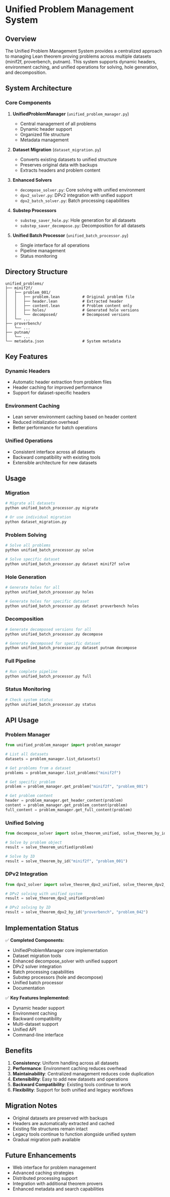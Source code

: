 # Unified Problem Management System

## Overview

The Unified Problem Management System provides a centralized approach to managing Lean theorem proving problems across multiple datasets (minif2f, proverbench, putnam). This system supports dynamic headers, environment caching, and unified operations for solving, hole generation, and decomposition.

## System Architecture

### Core Components

1. **UnifiedProblemManager** (`unified_problem_manager.py`)
   - Central management of all problems
   - Dynamic header support
   - Organized file structure
   - Metadata management

2. **Dataset Migration** (`dataset_migration.py`)
   - Converts existing datasets to unified structure
   - Preserves original data with backups
   - Extracts headers and problem content

3. **Enhanced Solvers**
   - `decompose_solver.py`: Core solving with unified environment
   - `dpv2_solver.py`: DPv2 integration with unified support
   - `dpv2_batch_solver.py`: Batch processing capabilities

4. **Substep Processors**
   - `substep_saver_hole.py`: Hole generation for all datasets
   - `substep_saver_decompose.py`: Decomposition for all datasets

5. **Unified Batch Processor** (`unified_batch_processor.py`)
   - Single interface for all operations
   - Pipeline management
   - Status monitoring

## Directory Structure

```
unified_problems/
├── minif2f/
│   ├── problem_001/
│   │   ├── problem.lean          # Original problem file
│   │   ├── header.lean           # Extracted header
│   │   ├── content.lean          # Problem content only
│   │   ├── holes/                # Generated hole versions
│   │   └── decomposed/           # Decomposed versions
│   └── ...
├── proverbench/
│   └── ...
├── putnam/
│   └── ...
└── metadata.json                 # System metadata
```

## Key Features

### Dynamic Headers
- Automatic header extraction from problem files
- Header caching for improved performance
- Support for dataset-specific headers

### Environment Caching
- Lean server environment caching based on header content
- Reduced initialization overhead
- Better performance for batch operations

### Unified Operations
- Consistent interface across all datasets
- Backward compatibility with existing tools
- Extensible architecture for new datasets

## Usage

### Migration
```bash
# Migrate all datasets
python unified_batch_processor.py migrate

# Or use individual migration
python dataset_migration.py
```

### Problem Solving
```bash
# Solve all problems
python unified_batch_processor.py solve

# Solve specific dataset
python unified_batch_processor.py dataset minif2f solve
```

### Hole Generation
```bash
# Generate holes for all
python unified_batch_processor.py holes

# Generate holes for specific dataset
python unified_batch_processor.py dataset proverbench holes
```

### Decomposition
```bash
# Generate decomposed versions for all
python unified_batch_processor.py decompose

# Generate decomposed for specific dataset
python unified_batch_processor.py dataset putnam decompose
```

### Full Pipeline
```bash
# Run complete pipeline
python unified_batch_processor.py full
```

### Status Monitoring
```bash
# Check system status
python unified_batch_processor.py status
```

## API Usage

### Problem Manager
```python
from unified_problem_manager import problem_manager

# List all datasets
datasets = problem_manager.list_datasets()

# Get problems from a dataset
problems = problem_manager.list_problems("minif2f")

# Get specific problem
problem = problem_manager.get_problem("minif2f", "problem_001")

# Get problem content
header = problem_manager.get_header_content(problem)
content = problem_manager.get_problem_content(problem)
full_content = problem_manager.get_full_content(problem)
```

### Unified Solving
```python
from decompose_solver import solve_theorem_unified, solve_theorem_by_id

# Solve by problem object
result = solve_theorem_unified(problem)

# Solve by ID
result = solve_theorem_by_id("minif2f", "problem_001")
```

### DPv2 Integration
```python
from dpv2_solver import solve_theorem_dpv2_unified, solve_theorem_dpv2_by_id

# DPv2 solving with unified system
result = solve_theorem_dpv2_unified(problem)

# DPv2 solving by ID
result = solve_theorem_dpv2_by_id("proverbench", "problem_042")
```

## Implementation Status

✅ **Completed Components:**
- UnifiedProblemManager core implementation
- Dataset migration tools
- Enhanced decompose_solver with unified support
- DPv2 solver integration
- Batch processing capabilities
- Substep processors (hole and decompose)
- Unified batch processor
- Documentation

✅ **Key Features Implemented:**
- Dynamic header support
- Environment caching
- Backward compatibility
- Multi-dataset support
- Unified API
- Command-line interface

## Benefits

1. **Consistency**: Uniform handling across all datasets
2. **Performance**: Environment caching reduces overhead
3. **Maintainability**: Centralized management reduces code duplication
4. **Extensibility**: Easy to add new datasets and operations
5. **Backward Compatibility**: Existing tools continue to work
6. **Flexibility**: Support for both unified and legacy workflows

## Migration Notes

- Original datasets are preserved with backups
- Headers are automatically extracted and cached
- Existing file structures remain intact
- Legacy tools continue to function alongside unified system
- Gradual migration path available

## Future Enhancements

- Web interface for problem management
- Advanced caching strategies
- Distributed processing support
- Integration with additional theorem provers
- Enhanced metadata and search capabilities 